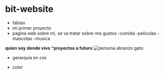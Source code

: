 # bit-website
* fabian
* mi primer proyecto
* pagina web sobre mi, se va tratar sobre mis gustos
  -comida
  -peliculas
  -mascotas
  -musica
  
  
**quien soy**
__donde vivo__
***proyectos a futuro**
![persona abranzo gato](https://images.ecestaticos.com/UlGlLaSHDCK0CEOAC7JphAvZuQ8=/174x3:1500x997/557x418/filters:fill(white):format(jpg)/f.elconfidencial.com%2Foriginal%2F2a3%2F7a7%2Ffe7%2F2a37a7fe7d88c0cc5f2df82f56ca2185.jpg)
* gerarquia en css

* color
